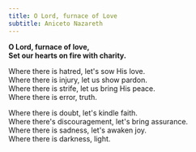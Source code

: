 ```yaml
---
title: O Lord, furnace of Love
subtitle: Aniceto Nazareth
---
```


**O Lord, furnace of love,   
Set our hearts on fire with charity.**

Where there is hatred, let's sow His love.   
Where there is injury, let us show pardon.   
Where there is strife, let us bring His peace.   
Where there is error, truth.

Where there is doubt, let's kindle faith.   
Where there's discouragement, let's bring assurance.   
Where there is sadness, let's awaken joy.   
Where there is darkness, light.
